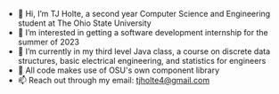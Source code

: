 - 👋 Hi, I’m TJ Holte, a second year Computer Science and Engineering student at The Ohio State University
- 👀 I’m interested in getting a software development internship for the summer of 2023
- 🌱 I’m currently in my third level Java class, a course on discrete data structures, basic electrical engineering, and statistics for engineers
- 🌰 All code makes use of OSU's own component library
- 📫 Reach out through my email: tjholte4@gmail.com
